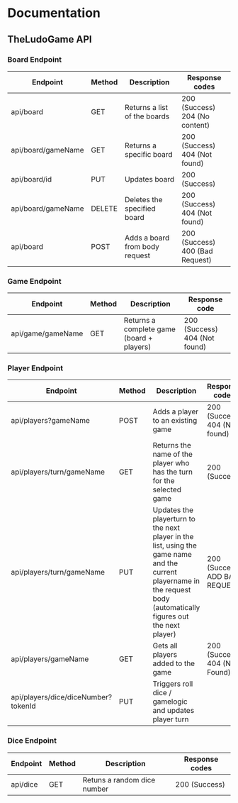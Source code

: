 # Documentation

## TheLudoGame API
### Board Endpoint

| Endpoint           | Method | Description                    | Response codes                  |
| ------------------ | ------ | ------------------------------ | ------------------------------- |
| api/board          | GET    | Returns a list of the boards   | 200 (Success) 204 (No content)  |
| api/board/gameName | GET    | Returns a specific board       | 200 (Success) 404 (Not found)   |
| api/board/id       | PUT    | Updates board                  | 200 (Success)                   |
| api/board/gameName | DELETE | Deletes the specified board    | 200 (Success) 404 (Not found)   |
| api/board          | POST   | Adds a board from body request | 200 (Success) 400 (Bad Request) |

### Game Endpoint

| Endpoint              | Method | Description                                                                | Response code                                                   |
|-----------------------|--------|----------------------------------------------------------------------------|------------------------------------------------------------------|
| api/game/gameName   | GET    | Returns a complete game (board + players) | 200 (Success) 404 (Not found)                                    |

### Player Endpoint
| Endpoint              | Method | Description                                                                | Response codes                                                   |
|-----------------------|--------|----------------------------------------------------------------------------|------------------------------------------------------------------|
| api/players?gameName | POST   | Adds a player to an existing game                                          | 200 (Success) 404 (Not found)   |
| api/players/turn/gameName | GET   | Returns the name of the player who has the turn for the selected game                                       | 200 (Success)|
| api/players/turn/gameName | PUT | Updates the playerturn to the next player in the list, using the game name and the current playername in the request body (automatically figures out the next player)  | 200 (Success) ADD BAD REQUEST|
| api/players/gameName | GET   | Gets all players added to the game                                      | 200 (Success) 404 (Not Found)|
| api/players/dice/diceNumber?tokenId | PUT | Triggers roll dice / gamelogic and updates player turn | |


### Dice Endpoint
| Endpoint              | Method | Description                                                                | Response codes                                                   |
|-----------------------|--------|----------------------------------------------------------------------------|------------------------------------------------------------------|
| api/dice | GET   | Retuns a random dice number                                          | 200 (Success) |

